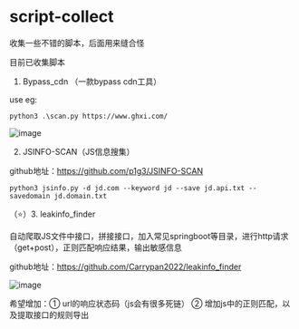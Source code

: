 # script-collect
收集一些不错的脚本，后面用来缝合怪

目前已收集脚本
1. Bypass_cdn （一款bypass cdn工具）

use eg:

```python3 .\scan.py https://www.ghxi.com/```

![image](https://user-images.githubusercontent.com/37091232/194805640-4fe2a74a-84de-4384-878a-2fa4c8083fda.png)


2. JSINFO-SCAN（JS信息搜集）

github地址：https://github.com/p1g3/JSINFO-SCAN

```python3 jsinfo.py -d jd.com --keyword jd --save jd.api.txt --savedomain jd.domain.txt```


（⭐）3. leakinfo_finder

自动爬取JS文件中接口，拼接接口，加入常见springboot等目录，进行http请求（get+post），正则匹配响应结果，输出敏感信息

github地址：https://github.com/Carrypan2022/leakinfo_finder

![image](https://user-images.githubusercontent.com/37091232/195039111-39f66975-09e8-4555-ae54-90a43f6fcad2.png)

希望增加：① url的响应状态码（js会有很多死链） ② 增加js中的正则匹配，以及提取接口的规则导出

